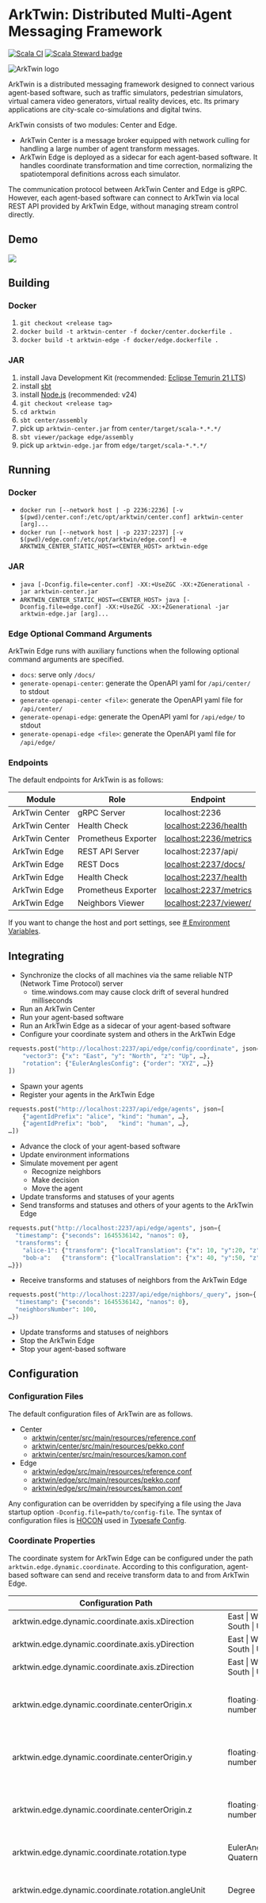 # ArkTwin: Distributed Multi-Agent Messaging Framework

[![Scala CI](https://github.com/arktwin/arktwin/actions/workflows/scala-ci.yaml/badge.svg?branch=main)](https://github.com/arktwin/arktwin/actions/workflows/scala-ci.yaml)
[![Scala Steward badge](https://img.shields.io/badge/Scala_Steward-helping-blue.svg?style=flat&logo=data:image/png;base64,iVBORw0KGgoAAAANSUhEUgAAAA4AAAAQCAMAAAARSr4IAAAAVFBMVEUAAACHjojlOy5NWlrKzcYRKjGFjIbp293YycuLa3pYY2LSqql4f3pCUFTgSjNodYRmcXUsPD/NTTbjRS+2jomhgnzNc223cGvZS0HaSD0XLjbaSjElhIr+AAAAAXRSTlMAQObYZgAAAHlJREFUCNdNyosOwyAIhWHAQS1Vt7a77/3fcxxdmv0xwmckutAR1nkm4ggbyEcg/wWmlGLDAA3oL50xi6fk5ffZ3E2E3QfZDCcCN2YtbEWZt+Drc6u6rlqv7Uk0LdKqqr5rk2UCRXOk0vmQKGfc94nOJyQjouF9H/wCc9gECEYfONoAAAAASUVORK5CYII=)](https://scala-steward.org)

![ArkTwin logo](logo/ArkTwin_logo_Rectangle_WH_M.png)

ArkTwin is a distributed messaging framework designed to connect various agent-based software, such as traffic simulators, pedestrian simulators, virtual camera video generators, virtual reality devices, etc.
Its primary applications are city-scale co-simulations and digital twins.

ArkTwin consists of two modules: Center and Edge.

- ArkTwin Center is a message broker equipped with network culling for handling a large number of agent transform messages.
- ArkTwin Edge is deployed as a sidecar for each agent-based software. It handles coordinate transformation and time correction, normalizing the spatiotemporal definitions across each simulator.

The communication protocol between ArkTwin Center and Edge is gRPC.
However, each agent-based software can connect to ArkTwin via local REST API provided by ArkTwin Edge, without managing stream control directly.

## Demo

![](docs/demo.png)

## Building

### Docker

1. `git checkout <release tag>`
1. `docker build -t arktwin-center -f docker/center.dockerfile .`
1. `docker build -t arktwin-edge -f docker/edge.dockerfile .`

### JAR

1. install Java Development Kit (recommended: [Eclipse Temurin 21 LTS](https://adoptium.net/temurin/releases/?variant=openjdk21&jvmVariant=hotspot))
1. install [sbt](https://www.scala-sbt.org/download)
1. install [Node.js](https://nodejs.org/en/download/package-manager) (recommended: v24)
1. `git checkout <release tag>`
1. `cd arktwin`
1. `sbt center/assembly`
1. pick up `arktwin-center.jar` from `center/target/scala-*.*.*/`
1. `sbt viewer/package edge/assembly`
1. pick up `arktwin-edge.jar` from `edge/target/scala-*.*.*/`

## Running

### Docker

- `docker run [--network host | -p 2236:2236] [-v $(pwd)/center.conf:/etc/opt/arktwin/center.conf] arktwin-center  [arg]...`
- `docker run [--network host | -p 2237:2237] [-v $(pwd)/edge.conf:/etc/opt/arktwin/edge.conf] -e ARKTWIN_CENTER_STATIC_HOST=<CENTER_HOST> arktwin-edge`

### JAR

- `java [-Dconfig.file=center.conf] -XX:+UseZGC -XX:+ZGenerational -jar arktwin-center.jar`
- `ARKTWIN_CENTER_STATIC_HOST=<CENTER_HOST> java [-Dconfig.file=edge.conf] -XX:+UseZGC -XX:+ZGenerational -jar arktwin-edge.jar [arg]...`

### Edge Optional Command Arguments

ArkTwin Edge runs with auxiliary functions when the following optional command arguments are specified.

- `docs`: serve only `/docs/`
- `generate-openapi-center`: generate the OpenAPI yaml for `/api/center/` to stdout
- `generate-openapi-center <file>`: generate the OpenAPI yaml file for `/api/center/`
- `generate-openapi-edge`: generate the OpenAPI yaml for `/api/edge/` to stdout
- `generate-openapi-edge <file>`: generate the OpenAPI yaml file for `/api/edge/`

### Endpoints

The default endpoints for ArkTwin is as follows:

| Module | Role | Endpoint |
| --- | --- | --- |
| ArkTwin Center | gRPC Server | localhost:2236 |
| ArkTwin Center | Health Check | [localhost:2236/health](http://localhost:2236/health) |
| ArkTwin Center | Prometheus Exporter | [localhost:2236/metrics](http://localhost:2236/metrics) |
| ArkTwin Edge | REST API Server | localhost:2237/api/ |
| ArkTwin Edge | REST Docs | [localhost:2237/docs/](http://localhost:2237/docs/) |
| ArkTwin Edge | Health Check | [localhost:2237/health](http://localhost:2237/health) |
| ArkTwin Edge | Prometheus Exporter | [localhost:2237/metrics](http://localhost:2237/metrics) |
| ArkTwin Edge | Neighbors Viewer | [localhost:2237/viewer/](http://localhost:2237/viewer/) |

If you want to change the host and port settings, see [# Environment Variables](#environment-variables).

## Integrating

- Synchronize the clocks of all machines via the same reliable NTP (Network Time Protocol) server
    - time.windows.com may cause clock drift of several hundred milliseconds
- Run an ArkTwin Center
- Run your agent-based software
- Run an ArkTwin Edge as a sidecar of your agent-based software
- Configure your coordinate system and others in the ArkTwin Edge
```python
requests.post("http://localhost:2237/api/edge/config/coordinate", json=[
    "vector3": {"x": "East", "y": "North", "z": "Up", …},
    "rotation": {"EulerAnglesConfig": {"order": "XYZ", …}}
])
```
- Spawn your agents
- Register your agents in the ArkTwin Edge
```python
requests.post("http://localhost:2237/api/edge/agents", json=[
    {"agentIdPrefix": "alice", "kind": "human", …},
    {"agentIdPrefix": "bob",   "kind": "human", …}, 
…])
```
- Advance the clock of your agent-based software
- Update environment informations
- Simulate movement per agent
  - Recognize neighbors
  - Make decision
  - Move the agent
- Update transforms and statuses of your agents
- Send transforms and statuses and others of your agents to the ArkTwin Edge
```python
requests.put("http://localhost:2237/api/edge/agents", json={
  "timestamp": {"seconds": 1645536142, "nanos": 0},
  "transforms": {
    "alice-1": {"transform": {"localTranslation": {"x": 10, "y":20, "z":0.3}, …}, ...},
    "bob-a":   {"transform": {"localTranslation": {"x": 40, "y":50, "z":0.6}, …}, ...},
…}})
```
- Receive transforms and statuses of neighbors from the ArkTwin Edge 
```python
requests.post("http://localhost:2237/api/edge/nighbors/_query", json={
  "timestamp": {"seconds": 1645536142, "nanos": 0},
  "neighborsNumber": 100,
…})
```
- Update transforms and statuses of neighbors 
- Stop the ArkTwin Edge
- Stop your agent-based software

## Configuration

### Configuration Files

The default configuration files of ArkTwin are as follows.

- Center
  - [arktwin/center/src/main/resources/reference.conf](arktwin/center/src/main/resources/reference.conf)
  - [arktwin/center/src/main/resources/pekko.conf](arktwin/center/src/main/resources/pekko.conf)
  - [arktwin/center/src/main/resources/kamon.conf](arktwin/center/src/main/resources/kamon.conf)
- Edge
  - [arktwin/edge/src/main/resources/reference.conf](arktwin/edge/src/main/resources/reference.conf)
  - [arktwin/edge/src/main/resources/pekko.conf](arktwin/edge/src/main/resources/pekko.conf)
  - [arktwin/edge/src/main/resources/kamon.conf](arktwin/edge/src/main/resources/kamon.conf])

Any configuration can be overridden by specifying a file using the Java startup option `-Dconfig.file=path/to/config-file`.
The syntax of configuration files is [HOCON](https://github.com/lightbend/config/blob/main/HOCON.md) used in [Typesafe Config](https://github.com/lightbend/config).

### Coordinate Properties

The coordinate system for ArkTwin Edge can be configured under the path `arktwin.edge.dynamic.coordinate`. According to this configuration, agent-based software can send and receive transform data to and from ArkTwin Edge.

| Configuration Path | Type | Default | Description |
| --- | --- | --- | --- |
| arktwin.edge.dynamic.coordinate.axis.xDirection | East \| West \| North \| South \| Up \| Down | East | X-axis direction |
| arktwin.edge.dynamic.coordinate.axis.yDirection | East \| West \| North \| South \| Up \| Down | North | Y-axis direction |
| arktwin.edge.dynamic.coordinate.axis.zDirection | East \| West \| North \| South \| Up \| Down | Up | Z-axis direction |
| arktwin.edge.dynamic.coordinate.centerOrigin.x | floating-point number | 0.0 | X-coordinate value of center's origin in the edge's coordinate system |
| arktwin.edge.dynamic.coordinate.centerOrigin.y | floating-point number | 0.0 | Y-coordinate value of center's origin in the edge's coordinate system |
| arktwin.edge.dynamic.coordinate.centerOrigin.z | floating-point number | 0.0 | Z-coordinate value of center's origin in the edge's coordinate system |
| arktwin.edge.dynamic.coordinate.rotation.type | EulerAnglesConfig \| QuaternionConfig | EulerAnglesConfig | Rotation type: euler angles or quaternion |
| arktwin.edge.dynamic.coordinate.rotation.angleUnit | Degree \| Radian | Degree | Applicable only if type is EulerAnglesConfig<br>angle unit |
| arktwin.edge.dynamic.coordinate.rotation.rotationMode | Extrinsic \| Intrinsic | Extrinsic | Applicable only if type is EulerAnglesConfig<br>rotation mode: extrinsic rotation (edge's world space rotation) or intrinsic rotation (agent's local space rotation) |
| arktwin.edge.dynamic.coordinate.rotation.rotationOrder | XYZ \| XZY \| YXZ \| YZX \| ZXY \| ZYX | XYZ | Applicable only if type is EulerAnglesConfig<br>Rotation order: For example, XYZ means rotate around X axis first, then Y axis, and finally Z axis |
| arktwin.edge.dynamic.coordinate.lengthUnit | Millimeter \| Centimeter \| Meter \| Kilometer | Meter | Length unit |
| arktwin.edge.dynamic.coordinate.speedUnit | MillimeterPerSecond \| CentimeterPerSecond \| MeterPerSecond \| KilometerPerSecond \| MillimeterPerMinute \| CentimeterPerMinute \| MeterPerMinute \| KilometerPerMinute \| MillimeterPerHour \| CentimeterPerHour \| MeterPerHour \| KilometerPerHour | MeterPerSecond | Speed unit |

Refer to the following links for the coordinate systems of typical game engines.

- [Rotation and orientation in Unity](https://docs.unity3d.com/Manual/QuaternionAndEulerRotationsInUnity.html)
- [Units of Measurement in Unreal Engine](https://dev.epicgames.com/documentation/en-us/unreal-engine/units-of-measurement-in-unreal-engine)

### Environment Variables

Some configuration can be overridden using environment variables.

#### Center

| Environment Variable | Configuration Path | Type | Default |
| --- | --- | --- | --- |
| ARKTWIN_CENTER_PROMETHEUS_PUSHGATEWAY | kamon.modules.pushgateway-reporter.enabled | boolean | false |
| ARKTWIN_CENTER_PROMETHEUS_PUSHGATEWAY_API_URL | kamon.prometheus.pushgateway.api-url | string | http://localhost:9091/metrics/job/arktwin-center |
| ARKTWIN_CENTER_STATIC_HOST | arktwin.center.static.host | string | 0.0.0.0 |
| ARKTWIN_CENTER_STATIC_LOG_LEVEL | arktwin.center.static.logLevel | Error \| Warn \| Info \| Debug \| Trace | Info |
| ARKTWIN_CENTER_STATIC_LOG_LEVEL_COLOR | arktwin.center.static.logLevelColor | boolean | true |
| ARKTWIN_CENTER_STATIC_PORT | arktwin.center.static.port | integer | 2236 |
| ARKTWIN_CENTER_STATIC_PORT_AUTO_INCREMENT | arktwin.center.static.portAutoIncrement | boolean | false |
| ARKTWIN_CENTER_STATIC_PORT_AUTO_INCREMENT_MAX | arktwin.center.static.portAutoIncrementMax | integer | 100 |
| ARKTWIN_CENTER_STATIC_RUN_ID_PREFIX | arktwin.center.static.runIdPrefix | string | run |

#### Edge

| Environment Variable | Configuration Path | Type | Default Value |
| --- | --- | --- | --- |
| ARKTWIN_CENTER_STATIC_HOST | pekko.grpc.client.arktwin.host | string | 127.0.0.1 |
| ARKTWIN_CENTER_STATIC_PORT | pekko.grpc.client.arktwin.port  | integer | 2236 |
| ARKTWIN_EDGE_GRPC_CLIENT_TLS | pekko.grpc.client.arktwin.use-tls | boolean | false |
| ARKTWIN_EDGE_PROMETHEUS_PUSHGATEWAY | kamon.modules.pushgateway-reporter.enabled | boolean | false |
| ARKTWIN_EDGE_PROMETHEUS_PUSHGATEWAY_API_URL | kamon.prometheus.pushgateway.api-url | string | http://localhost:9091/metrics/job/arktwin-edge |
| ARKTWIN_EDGE_STATIC_EDGE_ID_PREFIX | arktwin.edge.static.edgeIdPrefix | string | edge |
| ARKTWIN_EDGE_STATIC_HOST | arktwin.edge.static.host | string | 0.0.0.0 |
| ARKTWIN_EDGE_STATIC_LOG_LEVEL | arktwin.edge.static.logLevel | Error \| Warn \| Info \| Debug \| Trace | Info |
| ARKTWIN_EDGE_STATIC_LOG_LEVEL_COLOR | arktwin.edge.static.logLevelColor | boolean | true |
| ARKTWIN_EDGE_STATIC_PORT | arktwin.edge.static.port | integer | 2237 |
| ARKTWIN_EDGE_STATIC_PORT_AUTO_INCREMENT | arktwin.edge.static.portAutoIncrement | boolean | true |
| ARKTWIN_EDGE_STATIC_PORT_AUTO_INCREMENT_MAX | arktwin.edge.static.portAutoIncrementMax | integer | 100 |

## REST API

- https://arktwin.github.io/arktwin/swagger-ui/center/
- https://arktwin.github.io/arktwin/swagger-ui/edge/

## Metrics for Prometheus

- Chart metrics
  - arktwin_edge_chart_1_publish_agent_num {edge_id, run_id}
  - arktwin_edge_chart_1_publish_batch_num {edge_id, run_id}
  - arktwin_edge_chart_1_publish_from_put_machine_latency {edge_id, run_id}
  - arktwin_center_chart_2_publish_agent_num {edge_id, run_id}
  - arktwin_center_chart_2_publish_batch_num {edge_id, run_id}
  - arktwin_center_chart_2_publish_from_edge_machine_latency {edge_id, run_id}
  - arktwin_center_chart_3_route_agent_num {edge_id, run_id}
  - arktwin_center_chart_3_route_batch_num {edge_id, run_id}
  - arktwin_center_chart_3_route_from_publish_machine_latency {edge_id, run_id}
  - arktwin_center_chart_4_subscribe_agent_num {edge_id, run_id}
  - arktwin_center_chart_4_subscribe_batch_num {edge_id, run_id}
  - arktwin_center_chart_4_subscribe_from_route_machine_latency {edge_id, run_id}
  - arktwin_edge_chart_5_subscribe_agent_num {edge_id, run_id}
  - arktwin_edge_chart_5_subscribe_from_center_machine_latency {edge_id, run_id}
- REST API metrics
  - arktwin_edge_rest_agent_num {endpoint, edge_id, run_id}
  - arktwin_edge_rest_request_num {endpoint, edge_id, run_id}
  - arktwin_edge_rest_process_machine_time {endpoint, edge_id, run_id}
  - arktwin_edge_rest_latency {endpoint, edge_id, run_id}
- Other metrics
  - arktwin_center_dead_letter_num {recipient, edge_id, run_id}
  - arktwin_edge_dead_letter_num {recipient, edge_id, run_id}

## Messaging

### Messaging Architecture

![](docs/diagrams/messaging.png)

Gray elements are not implemented.

### Messaging Control

To control messaging, there are following configurations:

- Buffer size of Pekko Streams (e.g., `arktwin.center.static.subscribe-buffer-size`).
- Mailbox of Pekko Typed Actors (e.g., `pekko.actor.typed.mailbox.arktwin.center.actors.Atlas`).

The default settings for mailboxes are defined by the following rules:

- Actors exchanging transform data use bounded mailboxes. They have strong at-most-once delivery property because transform data is exchanged in large volumes at high frequency.
- Actors in `arktwin.edge.actors.sinks` use control-aware mailboxes.
- Others use `org.apache.pekko.dispatch.SingleConsumerOnlyUnboundedMailbox` as the default mailbox for Pekko Typed Actors.

For more details on mailboxes, see [Pekko Mailboxes documentation](https://pekko.apache.org/docs/pekko/current/typed/mailboxes.html).

### Center Culling Algorithm

![](docs/center-culling.png)

### Neighbor Expiration

This Edge feature automatically removes neighbors whose last transform data is older than the specified timeout.
This feature prevents deleted or culled neighbors from being endlessly extrapolated in position calculations.

Configuration path: `arktwin.edge.dynamic.chart.expiration`

## Presentations

- Takatomo Torigoe. [The Future of Distributed Simulation with the Typed Actor Model (Japanese)](https://speakerdeck.com/piyo7/the-future-of-distributed-simulation-with-the-typed-actor-model). FP Matsuri 2025.
- Akira Yoshioka, Takatomo Torigoe, Naoki Akiyama, Hideki Fujii, Takashi Machida, Satoru Nakanishi, Takayoshi Yoshimura. [ArkTwin: Distributed Heterogeneous Multi-Agent Simulation Platform (Japanese)](https://tsys.jp/dicomo/2024/program/program_abst.html#DS-2). Multimedia, Distributed, Cooperative, and Mobile Symposium 2024. (awarded first prize at the Noguchi Awards)

## Contributing

Pull requests for bug fixes and feature development are very welcome.
Your contributions are more acceptable if you start a conversation in [Discussions](https://github.com/arktwin/arktwin/discussions) or [Issues](https://github.com/arktwin/arktwin/issues).

We are especially interested in your ideas and examples for using ArkTwin.
Please feel free to share them in [Show and tell](https://github.com/arktwin/arktwin/discussions/categories/show-and-tell).

## License

ArkTwin source code is licensed under the [Apache License, Version 2.0](https://www.apache.org/licenses/LICENSE-2.0), Copyright 2024-2025 TOYOTA MOTOR CORPORATION.

If you need license lists for libraries that ArkTwin Center or Edge depends on, follow these steps:

- ArkTwin Center
  1. `cd arktwin`
  1. `sbt center/dumpLicenseReport`
  1. Check generated files in `center/target/license-reports`
- ArkTwin Edge
  1. `cd arktwin`
  1. `sbt edge/dumpLicenseReport`
  1. Check generated files in `edge/target/license-reports`
- ArkTwin Edge Neighbors viewer
  1. `cd arktwin/viewer`
  1. `npm run license-check`
